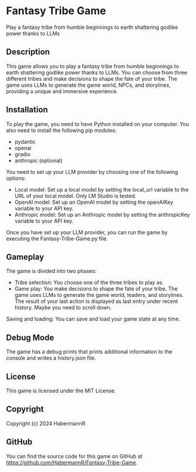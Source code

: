 # Fantasy Tribe Game
Play a fantasy tribe from humble beginnings to earth shattering godlike power thanks to LLMs

## Description
This game allows you to play a fantasy tribe from humble beginnings to earth shattering godlike power thanks to LLMs. You can choose from three different tribes and make decisions to shape the fate of your tribe. The game uses LLMs to generate the game world, NPCs, and storylines, providing a unique and immersive experience.

## Installation
To play the game, you need to have Python installed on your computer. You also need to install the following pip modules:

- pydantic
- openai
- gradio
- anthropic (optional)

You need to set up your LLM provider by choosing one of the following options:

- Local model: Set up a local model by setting the local_url variable to the URL of your local model. Only LM Studio is tested.
- OpenAI model: Set up an OpenAI model by setting the openAIKey variable to your API key.
- Anthropic model: Set up an Anthropic model by setting the anthropicKey variable to your API key.

Once you have set up your LLM provider, you can run the game by executing the Fantasy-Tribe-Game.py file.

## Gameplay
The game is divided into two phases:

- Tribe selection: You choose one of the three tribes to play as.
- Game play: You make decisions to shape the fate of your tribe. The game uses LLMs to generate the game world, leaders, and storylines. The result of your last action is displayed as last entry under recent history. Maybe you need to scroll down.


Saving and loading: You can save and load your game state at any time.

## Debug Mode
The game has a debug prints that prints additional information to the console and writes a history.json file. 

## License
This game is licensed under the MIT License.

## Copyright
Copyright (c) 2024 HabermannR

## GitHub
You can find the source code for this game on GitHub at https://github.com/HabermannR/Fantasy-Tribe-Game.
